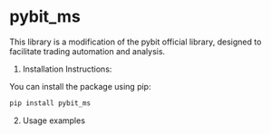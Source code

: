 # pybit_ms
This library is a modification of the pybit official library, designed to facilitate trading automation and analysis.

1) Installation Instructions:

You can install the package using pip:

```python
pip install pybit_ms
```

2) Usage examples
